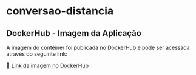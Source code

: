 # conversao-distancia

## DockerHub - Imagem da Aplicação

A imagem do contêiner foi publicada no DockerHub e pode ser acessada através do seguinte link:

🔗 [Link da imagem no DockerHub](https://hub.docker.com/repository/docker/miqueiasbento/conversao-distancia/general)
